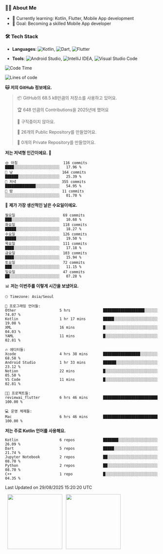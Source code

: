 ### 👨‍💻 About Me
- 🌱 Currently learning: Kotlin, Flutter, Mobile App development
- 🎯 Goal: Becoming a skilled Mobile App developer

### 🛠 Tech Stack
- **Languages**: ![Kotlin](https://img.shields.io/badge/Kotlin-0095D5?style=flat-square&logo=kotlin&logoColor=white), ![Dart](https://img.shields.io/badge/Dart-0175C2?style=flat-square&logo=dart&logoColor=white), ![Flutter](https://img.shields.io/badge/Flutter-02569B?style=flat-square&logo=flutter&logoColor=white)

- **Tools**:
![Android Studio](https://img.shields.io/badge/Android%20Studio-3DDC84?style=flat-square&logo=android-studio&logoColor=white), 
![IntelliJ IDEA](https://img.shields.io/badge/IntelliJ%20IDEA-000000?style=flat-square&logo=intellij-idea&logoColor=white), 
![Visual Studio Code](https://img.shields.io/badge/VS%20Code-007ACC?style=flat-square&logo=visual-studio-code&logoColor=white)

<!--START_SECTION:waka-->
![Code Time](http://img.shields.io/badge/Code%20Time-242%20hrs%209%20mins-blue)

![Lines of code](https://img.shields.io/badge/%EC%A0%80%EB%8A%94%20%EC%97%AC%ED%83%9C%EA%B9%8C%EC%A7%80%20-337.4%20thousand%20%EC%A4%84%EC%9D%98%20%EC%BD%94%EB%93%9C%EB%A5%BC%20%EC%9E%91%EC%84%B1%ED%96%88%EC%96%B4%EC%9A%94.-blue)

**🐱 저의 GitHub 정보에요.** 

> 📦 GitHub의 68.5 kB만큼의 저장소를 사용하고 있어요. 
 > 
> 🏆 648 만큼의 Contributions을 2025년에 했어요
 > 
> 🚫 구직중이지 않아요.
 > 
> 📜 26개의 Public Repository를 만들었어요. 
 > 
> 🔑 0개의 Private Repository를 만들었어요. 
 > 
**저는 저녁형 인간이에요. 🦉** 

```text
🌞 아침                     116 commits         ████░░░░░░░░░░░░░░░░░░░░░   17.96 % 
🌆 낮　                     164 commits         ██████░░░░░░░░░░░░░░░░░░░   25.39 % 
🌃 저녁                     355 commits         ██████████████░░░░░░░░░░░   54.95 % 
🌙 밤　                     11 commits          ░░░░░░░░░░░░░░░░░░░░░░░░░   01.70 % 
```
📅 **제가 가장 생산적인 날은 수요일이에요.** 

```text
월요일                      69 commits          ███░░░░░░░░░░░░░░░░░░░░░░   10.68 % 
화요일                      118 commits         █████░░░░░░░░░░░░░░░░░░░░   18.27 % 
수요일                      126 commits         █████░░░░░░░░░░░░░░░░░░░░   19.50 % 
목요일                      111 commits         ████░░░░░░░░░░░░░░░░░░░░░   17.18 % 
금요일                      103 commits         ████░░░░░░░░░░░░░░░░░░░░░   15.94 % 
토요일                      72 commits          ███░░░░░░░░░░░░░░░░░░░░░░   11.15 % 
일요일                      47 commits          ██░░░░░░░░░░░░░░░░░░░░░░░   07.28 % 
```


📊 **저는 이번주를 이렇게 시간을 보냈어요.** 

```text
🕑︎ Timezone: Asia/Seoul

💬 프로그래밍 언어들: 
Other                    5 hrs               ███████████████████░░░░░░   74.07 % 
Kotlin                   1 hr 17 mins        █████░░░░░░░░░░░░░░░░░░░░   19.08 % 
XML                      16 mins             █░░░░░░░░░░░░░░░░░░░░░░░░   04.03 % 
YAML                     11 mins             █░░░░░░░░░░░░░░░░░░░░░░░░   02.81 % 

🔥 에디터들: 
Xcode                    4 hrs 38 mins       █████████████████░░░░░░░░   68.58 % 
Android Studio           1 hr 33 mins        ██████░░░░░░░░░░░░░░░░░░░   23.12 % 
Notion                   22 mins             █░░░░░░░░░░░░░░░░░░░░░░░░   05.50 % 
VS Code                  11 mins             █░░░░░░░░░░░░░░░░░░░░░░░░   02.81 % 

🐱‍💻 프로젝트들: 
reviewai_flutter         6 hrs 46 mins       █████████████████████████   100.00 % 

💻 운영 체제들: 
Mac                      6 hrs 46 mins       █████████████████████████   100.00 % 
```

**저는 주로 Kotlin 언어를 사용해요.** 

```text
Kotlin                   6 repos             ███████░░░░░░░░░░░░░░░░░░   26.09 % 
Dart                     5 repos             █████░░░░░░░░░░░░░░░░░░░░   21.74 % 
Jupyter Notebook         2 repos             ██░░░░░░░░░░░░░░░░░░░░░░░   08.70 % 
Python                   2 repos             ██░░░░░░░░░░░░░░░░░░░░░░░   08.70 % 
C++                      1 repo              █░░░░░░░░░░░░░░░░░░░░░░░░   04.35 % 
```




 Last Updated on 29/08/2025 15:20:20 UTC
<!--END_SECTION:waka-->

<p>
  <img height="180em" src="https://github-readme-stats.vercel.app/api?username=JongHyun070105&show_icons=true&include_all_commits=true&bg_color=0d1117&title_color=ffffff&text_color=c9d1d9&icon_color=79ff97">
  <img height="180em" src="https://github-readme-stats.vercel.app/api/top-langs/?username=JongHyun070105&layout=compact&langs_count=4&bg_color=0d1117&title_color=ffffff&text_color=c9d1d9&hide=php,jupyter%20notebook&hide_repo=EcoStep,mimir,git-session">
</p>
